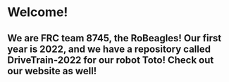 # Welcome!

We are FRC team 8745, the RoBeagles! Our first year is 2022, and we have a repository called DriveTrain-2022 for our robot Toto! Check out our website as well!
---
